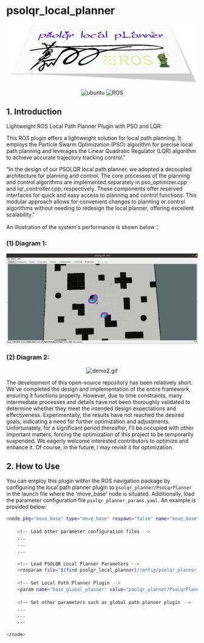 # psolqr_local_planner

![psolqrLocalPLanner](assets/psolqrLocalPLanner.png)

<p align="center">
    <img width="100px" height="20px" src="https://img.shields.io/badge/Ubuntu-20.04-orange?logo=Ubuntu&Ubuntu-20.04"
        alt="ubuntu" />
    <img width="100px" height="20px" src="https://img.shields.io/badge/ROS-noetic-blue?logo=ROS&ROS=noetic" alt="ROS" />
</p>

## 1. Introduction

Lightweight ROS Local Path Planner Plugin with PSO and LQR:

This ROS plugin offers a lightweight solution for local path planning. It employs the Particle Swarm Optimization (PSO) algorithm for precise local path planning and leverages the Linear Quadratic Regulator (LQR) algorithm to achieve accurate trajectory tracking control."

"In the design of our PSOLQR local path planner, we adopted a decoupled architecture for planning and control. The core processes of the planning and control algorithms are implemented separately in pso_optimizer.cpp and lqr_controller.cpp, respectively. These components offer reserved interfaces for quick and easy access to planning and control functions. This modular approach allows for convenient changes to planning or control algorithms without needing to redesign the local planner, offering excellent scalability."

An illustration of the system's performance is shown below：


### (1) Diagram 1:

<div align="center">
  <img src="assets/psolqrPlanner.gif" alt="demo1.gif">
</div>

### (2) Diagram 2:

<div align="center">
  <img src="assets/psolqrPlanner2.gif" alt="demo2.gif">
</div>



The development of this open-source repository has been relatively short. We've completed the design and implementation of the entire framework, ensuring it functions properly. However, due to time constraints, many intermediate processes and details have not been thoroughly validated to determine whether they meet the intended design expectations and effectiveness. Experimentally, the results have not reached the desired goals, indicating a need for further optimization and adjustments. Unfortunately, for a significant period thereafter, I'll be occupied with other important matters, forcing the optimization of this project to be temporarily suspended. We eagerly welcome interested contributors to optimize and enhance it. Of course, in the future, I may revisit it for optimization.



## 2. How to Use


You can employ this plugin within the ROS navigation package by configuring the local path planner plugin to `psolqr_planner/PsoLqrPlanner` in the launch file where the 'move_base' node is situated. Additionally, load the parameter configuration file `psolqr_planner_params.yaml`. An example is provided below:

```bash
<node pkg="move_base" type="move_base" respawn="false" name="move_base" output="screen">

    <!-- Load other parameter configuration files -->
    ...
    ...
    ...

    <!-- Load PSOLQR Local Planner Parameters -->
    <rosparam file="$(find psolqr_local_planner)/config/psolqr_planner_params.yaml" command="load" />

    <!-- Set Local Path Planner Plugin -->
    <param name="base_global_planner" value="psolqr_planner/PsoLqrPlanner" />

    <!-- Set other parameters such as global path planner plugin -->
    ...
    ...
    ...

</node>
```


